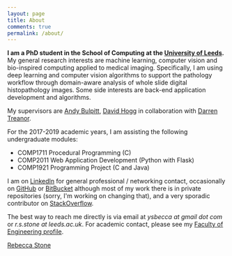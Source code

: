 ```yaml
---
layout: page
title: About
comments: true
permalink: /about/
---
```


**I am a PhD student in the School of Computing at the [University of Leeds](https://engineering.leeds.ac.uk/computing).** My general research interests are machine learning, computer vision and bio-inspired computing applied to medical imaging. Specifically, I am using deep learning and computer vision algorithms to support the pathology workflow through domain-aware analysis of whole slide digital histopathology images. Some side interests are back-end application development and algorithms. 

My supervisors are [Andy Bulpitt](https://scholar.google.co.uk/citations?user=9S9v3bcAAAAJ&hl=en&oi=ao), [David Hogg](https://scholar.google.co.uk/citations?user=5VJ4YPQAAAAJ&hl=en&oi=ao) in collaboration with [Darren Treanor](https://scholar.google.co.uk/citations?user=tTwpjE0AAAAJ&hl=en&oi=ao).

For the 2017-2019 academic years, I am assisting the following undergraduate modules:

+ COMP1711 Procedural Programming (C)
+ COMP2011 Web Application Development (Python with Flask)
+ COMP1921 Programming Project (C and Java)

<!-- ![Me]({{site.baseurl}}/assets/static-images/me-small.png "Me") -->

I am on [LinkedIn](https://www.linkedin.com/in/ysbecca/) for general professional / networking contact, occasionally on [GitHub](https://github.com/ysbecca) or [BitBucket](https://bitbucket.org/ysbecca) although most of my work there is in private repositories (sorry, I'm working on changing that), and a very sporadic contributor on [StackOverflow](http://stackoverflow.com/users/1677813/ysbecca).

The best way to reach me directly is via email at *ysbecca at gmail dot com* or *r.s.stone at leeds.ac.uk*. For academic contact, please see my [Faculty of Engineering profile](https://engineering.leeds.ac.uk/pgr/513/Rebecca_Stone).


<div class="LI-profile-badge"  data-version="v1" data-size="large" data-locale="en_US" data-type="horizontal" data-theme="light" data-vanity="ysbecca"><a class="LI-simple-link" href='https://uk.linkedin.com/in/ysbecca?trk=profile-badge'>Rebecca Stone</a></div>



<script type="text/javascript" src="https://platform.linkedin.com/badges/js/profile.js" async defer></script>

